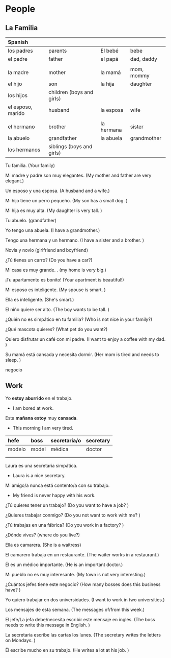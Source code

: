 # People

## La Familia

| Spanish |  |  |  |
| :--- | :--- | :--- | :--- |
| los padres | parents | El bebé | bebe |
| el padre | father | el papá | dad, daddy |
|  |  |  |  |
| la madre | mother | la mamá | mom, mommy |
| el hijo | son | la hija | daughter |
| los hijos | children \(boys and girls\) |  |  |
| el esposo, marido | husband | la esposa | wife |
|  |  |  |  |
| el hermano | brother | la hermana | sister |
| la abuelo | grandfather | la abuela | grandmother |
| los hermanos | siblings \(boys and girls\) |  |  |

Tu familia. \(Your family\)

Mi madre y padre son muy elegantes. \(My mother and father are very elegant.\)

Un esposo y una esposa. \(A husband and a wife.\)

Mi hijo tiene un perro pequeño. \(My son has a small dog. \)

Mi hija es muy alta. \(My daughter is very tall. \)

Tu abuelo. \(grandfather\)

Yo tengo una abuela. \(I have a grandmother.\)

Tengo una hermana y un hermano. \(I have a sister and a brother. \)

Novia y novio \(girlfriend and boyfriend\)

¿Tú tienes un carro? \(Do you have a car?\)

Mi casa es muy grande. . \(my home is very big.\)

¡Tu apartamento es bonito! \(Your apartment is beautiful!\)

Mi esposo es inteligente. \(My spouse is smart. \)

Ella es inteligente. \(She's smart.\)

El niño quiere ser alto. \(The boy wants to be tall. \)

¿Quién no es simpático en tu familia? \(Who is not nice in your family?\)

¿Qué mascota quieres? \(What pet do you want?\)

Quiero disfrutar un café con mi padre. \(I want to enjoy a coffee with my dad. \)

Su mamá está cansada y necesita dormir. \(Her mom is tired and needs to sleep. \)

negocio

## Work

Yo **estoy** **aburrido** en el trabajo.

* I am bored at work.

Esta **mañana** **estoy** muy **cansada**.

* This morning I am very tired.

| hefe | boss | secretaria/o | secretary |
| :--- | :--- | :--- | :--- |
| modelo | model | médica | doctor |
|  |  |  |  |
|  |  |  |  |

Laura es una secretaria simpática.

- Laura is a nice secretary.

Mi amigo/a nunca está contento/a con su trabajo.

- My friend is never happy with his work.

¿Tú quieres tener un trabajo? \(Do you want to have a job? \)

¿Quieres trabajar conmigo? \(Do you not want to work with me? \)

¿Tú trabajas en una fábrica? \(Do you work in a factory? \)

¿Dónde vives? \(where do you live?\)

Ella es camarera. \(She is a waitress\)

El camarero trabaja en un restaurante. \(The waiter works in a restaurant.\)

Él es un médico importante. \(He is an important doctor.\)

Mi pueblo no es muy interesante. \(My town is not very interesting.\)

¿Cuántos jefes tiene este negocio? \(How many bosses does this business have? \)

Yo quiero trabajar en dos universidades. \(I want to work in two universities.\)

Los mensajes de esta semana. \(The messages of/from this week.\)

El jefe/La jefa debe/necesita escribir este mensaje en inglés. \(The boss needs to write this message in English. \)

La secretaria escribe las cartas los lunes. \(The secretary writes the letters on Mondays. \)

Él escribe mucho en su trabajo. \(He writes a lot at his job. \)

